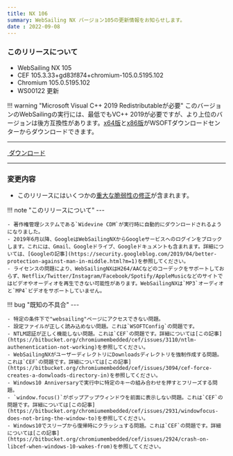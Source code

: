 ```yaml
---
title: NX 106
summary: WebSailing NX バージョン105の更新情報をお知らせします。
date : 2022-09-08
---
```

### このリリースについて

* WebSailing NX 105
* CEF 105.3.33+gd83f874+chromium-105.0.5195.102 
* Chromium 105.0.5195.102
* WS00122 更新

!!! warning "Microsoft Visual C++ 2019 Redistributableが必要"
    このバージョンのWebSailingの実行には、最低でもVC++ 2019が必要ですが、より上位のバージョンは後方互換性があります。[x64版](https://download.wsoft.ws/WS00098)と[x86版](https://download.wsoft.ws/WS00099)がWSOFTダウンロードセンターからダウンロードできます。


---
<a href="https://download.wsoft.ws/WS00122" class="btn btn-primary btn-lg"><i class="bi bi-download"></i>&nbsp;ダウンロード</a>

---


### 変更内容

* このリリースにはいくつかの[重大な脆弱性の修正](https://chromereleases.googleblog.com/2022/09/stable-channel-update-for-desktop.html)が含まれます。

!!! note "このリリースについて"
    ---
    
    - 著作権管理システムである`Widevine CDM`が実行時に自動的にダウンロードされるようになりました。
    - 2019年6月以降、GoogleはWebSailingNXからGoogleサービスへのログインをブロックします。これには、Gmail、Googleドライブ、Googleドキュメントも含まれます。詳細については、[Googleの記事](https://security.googleblog.com/2019/04/better-protection-against-man-in-middle.html?m=1)を参照してください。
    - ライセンスの問題により、WebSailingNXはH264/AACなどのコーデックをサポートしておらず、Netflix/Twitter/Instagram/Facebook/Spotify/AppleMusicなどのサイトではビデオやオーディオを再生できない可能性があります。WebSailingNXは`MP3`オーディオと`MP4`ビデオをサポートしていません。

!!! bug "既知の不具合"
    ---
    
    - 特定の条件下で"websailing"ページにアクセスできない問題。
    - 設定ファイルが正しく読み込めない問題。これは`WSOFTConfig`の問題です。
    - NTLM認証が正しく機能しない問題。これは`CEF`の問題です。詳細については[この記事](https://bitbucket.org/chromiumembedded/cef/issues/3110/ntlm-authenentication-not-working)を参照してください。
    - WebSailingNXがユーザーディレクトリにDownloadsディレクトリを強制作成する問題。これは`CEF`の問題です。詳細については[この記事](https://bitbucket.org/chromiumembedded/cef/issues/3094/cef-force-creates-a-donwloads-directory-in)を参照してください。
    - Windows10 Anniversaryで実行中に特定のキーの組み合わせを押すとフリーズする問題。
    - `window.focus()`がポップアップウィンドウを前面に表示しない問題。これは`CEF`の問題です。詳細については[この記事](https://bitbucket.org/chromiumembedded/cef/issues/2931/windowfocus-does-not-bring-the-window-to)を参照してください。
    - Windows10でスリープから復帰時にクラッシュする問題。これは`CEF`の問題です。詳細については[この記事](https://bitbucket.org/chromiumembedded/cef/issues/2924/crash-on-libcef-when-windows-10-wakes-from)を参照してください。

